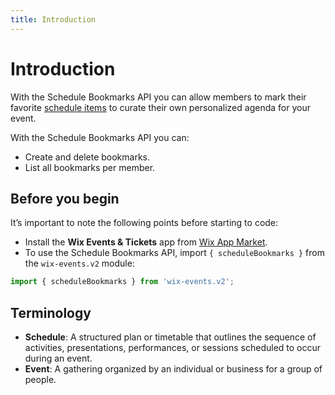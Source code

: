 ```yaml
---
title: Introduction
---
```

# Introduction

With the Schedule Bookmarks API you can allow members to mark their favorite [schedule items](https://www.wix.com/velo/reference/wix-events-v2/schedule/introduction) to curate their own personalized agenda for your event.    

With the Schedule Bookmarks API you can:

- Create and delete bookmarks.
- List all bookmarks per member.

## Before you begin

It’s important to note the following points before starting to code:  

- Install the **Wix Events & Tickets** app from [Wix App Market](https://www.wix.com/app-market/wix-events?referral=category&appIndex=5&referralTag=booking--events).
- To use the Schedule Bookmarks API, import `{ scheduleBookmarks }` from the `wix-events.v2` module:

```javascript
import { scheduleBookmarks } from 'wix-events.v2';
```

## Terminology

- **Schedule**: A structured plan or timetable that outlines the sequence of activities, presentations, performances, or sessions scheduled to occur during an event.
- **Event**: A gathering organized by an individual or business for a group of people.